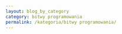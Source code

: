 ```yaml
---
layout: blog_by_category
category: bitwy programowania
permalink: /kategoria/bitwy programowania/
---
```

